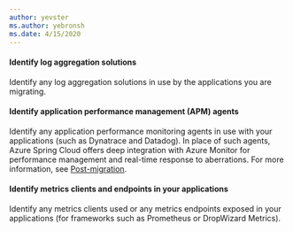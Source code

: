 ```yaml
---
author: yevster
ms.author: yebronsh
ms.date: 4/15/2020
---
```


#### Identify log aggregation solutions

Identify any log aggregation solutions in use by the applications you are migrating.

#### Identify application performance management (APM) agents

Identify any application performance monitoring agents in use with your applications (such as Dynatrace and Datadog). In place of such agents, Azure Spring Cloud offers deep integration with Azure Monitor for performance management and real-time response to aberrations. For more information, see [Post-migration](#post-migration).

#### Identify metrics clients and endpoints in your applications

Identify any metrics clients used or any metrics endpoints exposed in your applications (for frameworks such as Prometheus or DropWizard Metrics).
